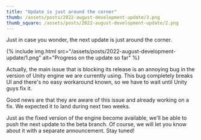 ```yaml
---
title: "Update is just around the corner"
thumb: /assets/posts/2022-august-development-update/3.png
thumb_square: /assets/posts/2022-august-development-update/2.png
---
```


Just in case you wonder, the next update is just around the corner. 

{% include img.html src="/assets/posts/2022-august-development-update/1.png" alt="Progress on the update so far" %}

Actually, the main issue that is blocking its release is an annoying bug in the version of Unity engine we are currently using. This bug completely breaks UI and there's no easy workaround known, so we have to wait until Unity guys fix it. 

Good news are that they are aware of this issue and already working on a fix. We expected it to land during next two weeks.

Just as the fixed version of the engine become available, we'll be able to push the next update to the beta branch. Of course, we will let you know about it with a separate announcement. Stay tuned!